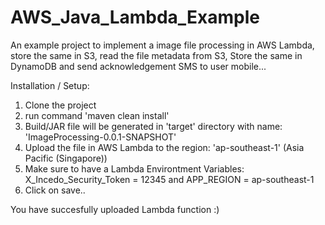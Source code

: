 # AWS_Java_Lambda_Example
An example project to implement a image file processing in AWS Lambda, store the same in S3, read the file metadata from S3, Store the same in DynamoDB and send acknowledgement SMS to user mobile...

Installation / Setup:
1. Clone the project
2. run command 'maven clean install'
3. Build/JAR file will be generated in 'target' directory with name: 'ImageProcessing-0.0.1-SNAPSHOT'
4. Upload the file in AWS Lambda to the region: 'ap-southeast-1' (Asia Pacific (Singapore))
5. Make sure to have a Lambda Environtment Variables: X_Incedo_Security_Token = 12345 and APP_REGION = ap-southeast-1 
6. Click on save..

You have succesfully uploaded Lambda function :)

